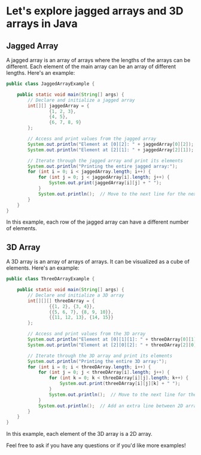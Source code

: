 # Let's explore jagged arrays and 3D arrays in Java

## Jagged Array

A jagged array is an array of arrays where the lengths of the arrays can be different. Each element of the main array can be an array of different lengths. Here's an example:

```java
public class JaggedArrayExample {

    public static void main(String[] args) {
        // Declare and initialize a jagged array
        int[][] jaggedArray = {
                {1, 2, 3},
                {4, 5},
                {6, 7, 8, 9}
        };

        // Access and print values from the jagged array
        System.out.println("Element at [0][2]: " + jaggedArray[0][2]);
        System.out.println("Element at [2][1]: " + jaggedArray[2][1]);

        // Iterate through the jagged array and print its elements
        System.out.println("Printing the entire jagged array:");
        for (int i = 0; i < jaggedArray.length; i++) {
            for (int j = 0; j < jaggedArray[i].length; j++) {
                System.out.print(jaggedArray[i][j] + " ");
            }
            System.out.println();  // Move to the next line for the next row
        }
    }
}
```

In this example, each row of the jagged array can have a different number of elements.

## 3D Array

A 3D array is an array of arrays of arrays. It can be visualized as a cube of elements. Here's an example:

```java
public class ThreeDArrayExample {

    public static void main(String[] args) {
        // Declare and initialize a 3D array
        int[][][] threeDArray = {
                {{1, 2}, {3, 4}},
                {{5, 6, 7}, {8, 9, 10}},
                {{11, 12, 13}, {14, 15}}
        };

        // Access and print values from the 3D array
        System.out.println("Element at [0][1][1]: " + threeDArray[0][1][1]);
        System.out.println("Element at [2][0][2]: " + threeDArray[2][0][2]);

        // Iterate through the 3D array and print its elements
        System.out.println("Printing the entire 3D array:");
        for (int i = 0; i < threeDArray.length; i++) {
            for (int j = 0; j < threeDArray[i].length; j++) {
                for (int k = 0; k < threeDArray[i][j].length; k++) {
                    System.out.print(threeDArray[i][j][k] + " ");
                }
                System.out.println();  // Move to the next line for the next row in the 2D array
            }
            System.out.println();  // Add an extra line between 2D arrays
        }
    }
}
```

In this example, each element of the 3D array is a 2D array.

Feel free to ask if you have any questions or if you'd like more examples!
